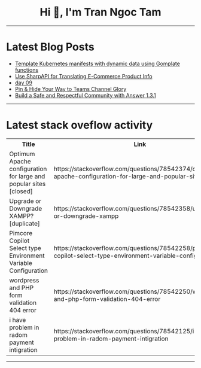 <h1 align="center">Hi 👋, I'm Tran Ngoc Tam</h1>

---

# Latest Blog Posts 
<!-- BLOG-POST-LIST:START -->
- [Template Kubernetes manifests with dynamic data using Gomplate functions](https://dev.to/krzwiatrzyk/template-kubernetes-manifests-with-dynamic-data-using-gomplate-functions-4egn)
- [Use SharpAPI for Translating E-Commerce Product Info](https://dev.to/kornatzky/use-sharpapi-for-translating-e-commerce-product-info-40e8)
- [day 09](https://dev.to/lordronjuyal/day-09-1gl6)
- [Pin &amp; Hide Your Way to Teams Channel Glory](https://dev.to/jaloplo/pin-hide-your-way-to-teams-channel-glory-132e)
- [Build a Safe and Respectful Community with Answer 1.3.1](https://dev.to/answerdev/build-a-safe-and-respectful-community-with-answer-131-1dc7)
<!-- BLOG-POST-LIST:END -->

---

# Latest stack oveflow activity
<table>
  <tr><th>Title</th><th>Link</th></tr>
  <!-- STACKOVERFLOW:START --><tr><td>Optimum Apache configuration for large and popular sites [closed]</td><td>https://stackoverflow.com/questions/78542374/optimum-apache-configuration-for-large-and-popular-sites</td></tr><tr><td>Upgrade or Downgrade XAMPP? [duplicate]</td><td>https://stackoverflow.com/questions/78542358/upgrade-or-downgrade-xampp</td></tr><tr><td>Pimcore Copilot Select type Environment Variable Configuration</td><td>https://stackoverflow.com/questions/78542258/pimcore-copilot-select-type-environment-variable-configuration</td></tr><tr><td>wordpress and PHP form validation 404 error</td><td>https://stackoverflow.com/questions/78542250/wordpress-and-php-form-validation-404-error</td></tr><tr><td>i have problem in radom payment intigration</td><td>https://stackoverflow.com/questions/78542125/i-have-problem-in-radom-payment-intigration</td></tr><!-- STACKOVERFLOW:END -->
</table>

---



